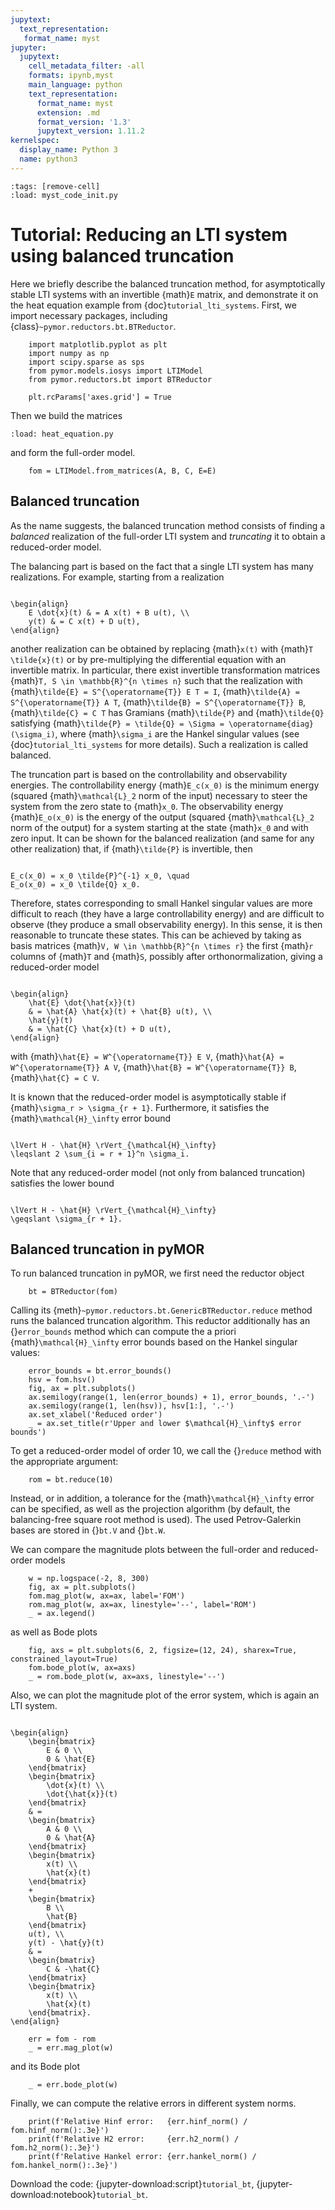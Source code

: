 ```yaml
---
jupytext:
  text_representation:
   format_name: myst
jupyter:
  jupytext:
    cell_metadata_filter: -all
    formats: ipynb,myst
    main_language: python
    text_representation:
      format_name: myst
      extension: .md
      format_version: '1.3'
      jupytext_version: 1.11.2
kernelspec:
  display_name: Python 3
  name: python3
---
```



```{code-cell}
:tags: [remove-cell]
:load: myst_code_init.py
```


# Tutorial: Reducing an LTI system using balanced truncation


Here we briefly describe the balanced truncation method,
for asymptotically stable LTI systems with an invertible {math}`E` matrix,
and demonstrate it on the heat equation example from
{doc}`tutorial_lti_systems`.
First, we import necessary packages, including
{class}`~pymor.reductors.bt.BTReductor`.

```{code-cell}
    import matplotlib.pyplot as plt
    import numpy as np
    import scipy.sparse as sps
    from pymor.models.iosys import LTIModel
    from pymor.reductors.bt import BTReductor

    plt.rcParams['axes.grid'] = True
```

Then we build the matrices

```{code-cell}
:load: heat_equation.py
```

and form the full-order model.

```{code-cell}
    fom = LTIModel.from_matrices(A, B, C, E=E)

```

## Balanced truncation

As the name suggests,
the balanced truncation method consists of
finding a *balanced* realization of the full-order LTI system and
*truncating* it to obtain a reduced-order model.

The balancing part is based on the fact that a single LTI system has many
realizations.
For example, starting from a realization

```{math}

\begin{align}
    E \dot{x}(t) & = A x(t) + B u(t), \\
    y(t) & = C x(t) + D u(t),
\end{align}

```

another realization can be obtained by replacing {math}`x(t)` with
{math}`T \tilde{x}(t)` or by pre-multiplying the differential equation with an
invertible matrix.
In particular, there exist invertible transformation matrices
{math}`T, S \in \mathbb{R}^{n \times n}` such that the realization with
{math}`\tilde{E} = S^{\operatorname{T}} E T = I`,
{math}`\tilde{A} = S^{\operatorname{T}} A T`,
{math}`\tilde{B} = S^{\operatorname{T}} B`,
{math}`\tilde{C} = C T`
has Gramians {math}`\tilde{P}` and {math}`\tilde{Q}` satisfying
{math}`\tilde{P} = \tilde{Q} = \Sigma = \operatorname{diag}(\sigma_i)`,
where {math}`\sigma_i` are the Hankel singular values
(see {doc}`tutorial_lti_systems` for more details).
Such a realization is called balanced.

The truncation part is based on the controllability and observability energies.
The controllability energy {math}`E_c(x_0)` is the minimum energy (squared
{math}`\mathcal{L}_2` norm of the input) necessary to steer the system from the
zero state to {math}`x_0`.
The observability energy {math}`E_o(x_0)` is the energy of the output (squared
{math}`\mathcal{L}_2` norm of the output) for a system starting at the state
{math}`x_0` and with zero input.
It can be shown for the balanced realization
(and same for any other realization)
that,
if {math}`\tilde{P}` is invertible,
then

```{math}

E_c(x_0) = x_0 \tilde{P}^{-1} x_0, \quad
E_o(x_0) = x_0 \tilde{Q} x_0.

```

Therefore, states corresponding to small Hankel singular values are more
difficult to reach (they have a large controllability energy) and are difficult
to observe (they produce a small observability energy).
In this sense, it is then reasonable to truncate these states.
This can be achieved by taking as basis matrices
{math}`V, W \in \mathbb{R}^{n \times r}` the first {math}`r` columns of
{math}`T` and {math}`S`,
possibly after orthonormalization,
giving a reduced-order model

```{math}

\begin{align}
    \hat{E} \dot{\hat{x}}(t)
    & = \hat{A} \hat{x}(t) + \hat{B} u(t), \\
    \hat{y}(t)
    & = \hat{C} \hat{x}(t) + D u(t),
\end{align}

```

with
{math}`\hat{E} = W^{\operatorname{T}} E V`,
{math}`\hat{A} = W^{\operatorname{T}} A V`,
{math}`\hat{B} = W^{\operatorname{T}} B`,
{math}`\hat{C} = C V`.

It is known that the reduced-order model is asymptotically stable if
{math}`\sigma_r > \sigma_{r + 1}`.
Furthermore, it satisfies the {math}`\mathcal{H}_\infty` error bound

```{math}

\lVert H - \hat{H} \rVert_{\mathcal{H}_\infty}
\leqslant 2 \sum_{i = r + 1}^n \sigma_i.

```

Note that any reduced-order model (not only from balanced truncation) satisfies
the lower bound

```{math}

\lVert H - \hat{H} \rVert_{\mathcal{H}_\infty}
\geqslant \sigma_{r + 1}.

```

## Balanced truncation in pyMOR

To run balanced truncation in pyMOR, we first need the reductor object

```{code-cell}
    bt = BTReductor(fom)
```

Calling its {meth}`~pymor.reductors.bt.GenericBTReductor.reduce` method runs the
balanced truncation algorithm. This reductor additionally has an {}`error_bounds`
method which can compute the a priori {math}`\mathcal{H}_\infty` error bounds
based on the Hankel singular values:

```{code-cell}
    error_bounds = bt.error_bounds()
    hsv = fom.hsv()
    fig, ax = plt.subplots()
    ax.semilogy(range(1, len(error_bounds) + 1), error_bounds, '.-')
    ax.semilogy(range(1, len(hsv)), hsv[1:], '.-')
    ax.set_xlabel('Reduced order')
    _ = ax.set_title(r'Upper and lower $\mathcal{H}_\infty$ error bounds')
```

To get a reduced-order model of order 10, we call the {}`reduce` method with the
appropriate argument:

```{code-cell}
    rom = bt.reduce(10)
```

Instead, or in addition, a tolerance for the {math}`\mathcal{H}_\infty` error
can be specified, as well as the projection algorithm (by default, the
balancing-free square root method is used).
The used Petrov-Galerkin bases are stored in {}`bt.V` and {}`bt.W`.

We can compare the magnitude plots between the full-order and reduced-order
models

```{code-cell}
    w = np.logspace(-2, 8, 300)
    fig, ax = plt.subplots()
    fom.mag_plot(w, ax=ax, label='FOM')
    rom.mag_plot(w, ax=ax, linestyle='--', label='ROM')
    _ = ax.legend()
```

as well as Bode plots

```{code-cell}
    fig, axs = plt.subplots(6, 2, figsize=(12, 24), sharex=True, constrained_layout=True)
    fom.bode_plot(w, ax=axs)
    _ = rom.bode_plot(w, ax=axs, linestyle='--')
```

Also, we can plot the magnitude plot of the error system,
which is again an LTI system.

```{math}

\begin{align}
    \begin{bmatrix}
        E & 0 \\
        0 & \hat{E}
    \end{bmatrix}
    \begin{bmatrix}
        \dot{x}(t) \\
        \dot{\hat{x}}(t)
    \end{bmatrix}
    & =
    \begin{bmatrix}
        A & 0 \\
        0 & \hat{A}
    \end{bmatrix}
    \begin{bmatrix}
        x(t) \\
        \hat{x}(t)
    \end{bmatrix}
    +
    \begin{bmatrix}
        B \\
        \hat{B}
    \end{bmatrix}
    u(t), \\
    y(t) - \hat{y}(t)
    & =
    \begin{bmatrix}
        C & -\hat{C}
    \end{bmatrix}
    \begin{bmatrix}
        x(t) \\
        \hat{x}(t)
    \end{bmatrix}.
\end{align}

```

```{code-cell}
    err = fom - rom
    _ = err.mag_plot(w)
```

and its Bode plot

```{code-cell}
    _ = err.bode_plot(w)
```

Finally, we can compute the relative errors in different system norms.

```{code-cell}
    print(f'Relative Hinf error:   {err.hinf_norm() / fom.hinf_norm():.3e}')
    print(f'Relative H2 error:     {err.h2_norm() / fom.h2_norm():.3e}')
    print(f'Relative Hankel error: {err.hankel_norm() / fom.hankel_norm():.3e}')
```

Download the code:
{jupyter-download:script}`tutorial_bt`,
{jupyter-download:notebook}`tutorial_bt`.


